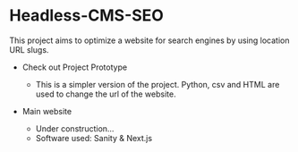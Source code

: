 # Headless-CMS-SEO
This project aims to optimize a website for search engines by using location URL slugs. 

- Check out Project Prototype 
  - This is a simpler version of the project. Python, csv and HTML are used to change the url of the website. 

- Main website
  - Under construction...
  - Software used: Sanity & Next.js 